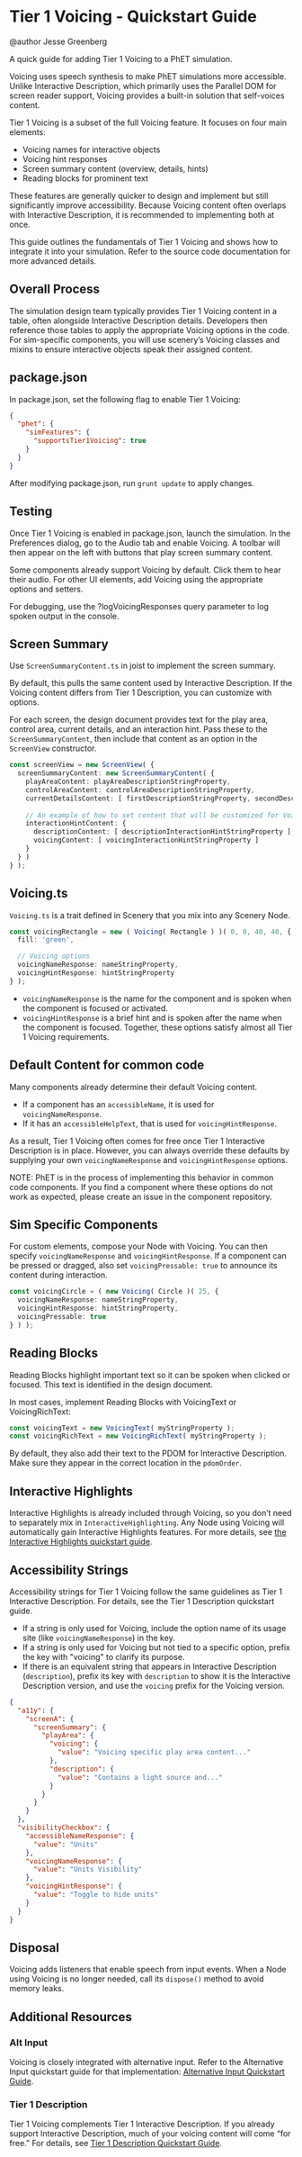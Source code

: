 # Tier 1 Voicing - Quickstart Guide

@author Jesse Greenberg

A quick guide for adding Tier 1 Voicing to a PhET simulation.

Voicing uses speech synthesis to make PhET simulations more accessible. Unlike Interactive Description, which primarily
uses the Parallel DOM for screen reader support, Voicing provides a built-in solution that self-voices content.

Tier 1 Voicing is a subset of the full Voicing feature. It focuses on four main elements:

- Voicing names for interactive objects
- Voicing hint responses
- Screen summary content (overview, details, hints)
- Reading blocks for prominent text

These features are generally quicker to design and implement but still significantly improve accessibility. Because
Voicing content often overlaps with Interactive Description, it is recommended to implementing both at once.

This guide outlines the fundamentals of Tier 1 Voicing and shows how to integrate it into your simulation. Refer to the
source code documentation for more advanced details.

## Overall Process

The simulation design team typically provides Tier 1 Voicing content in a table, often alongside Interactive Description
details. Developers then reference those tables to apply the appropriate Voicing options in the code. For sim-specific
components, you will use scenery’s Voicing classes and mixins to ensure interactive objects speak their assigned
content.

## package.json

In package.json, set the following flag to enable Tier 1 Voicing:

```json
{
  "phet": {
    "simFeatures": {
      "supportsTier1Voicing": true
    }
  }
}
```

After modifying package.json, run `grunt update` to apply changes.

## Testing

Once Tier 1 Voicing is enabled in package.json, launch the simulation. In the Preferences dialog, go to the Audio tab
and enable Voicing. A toolbar will then appear on the left with buttons that play screen summary content.

Some components already support Voicing by default. Click them to hear their audio. For other UI elements, add Voicing
using the appropriate options and setters.

For debugging, use the ?logVoicingResponses query parameter to log spoken output in the console.

## Screen Summary

Use `ScreenSummaryContent.ts` in joist to implement the screen summary.

By default, this pulls the same content used by Interactive Description. If the Voicing content differs from Tier 1
Description, you can customize with options.

For each screen, the design document provides text for the play area, control area, current details, and an interaction
hint. Pass these to the `ScreenSummaryContent`, then include that content as an option in the `ScreenView` constructor.

```ts
const screenView = new ScreenView( {
  screenSummaryContent: new ScreenSummaryContent( {
    playAreaContent: playAreaDescriptionStringProperty,
    controlAreaContent: controlAreaDescriptionStringProperty,
    currentDetailsContent: [ firstDescriptionStringProperty, secondDescriptionStringProperty ],
    
    // An example of how to set content that will be customized for Voicing.
    interactionHintContent: {
      descriptionContent: [ descriptionInteractionHintStringProperty ],
      voicingContent: [ voicingInteractionHintStringProperty ]
    }
  } )
} );
```

## Voicing.ts

`Voicing.ts` is a trait defined in Scenery that you mix into any Scenery Node.

```ts
const voicingRectangle = new ( Voicing( Rectangle ) )( 0, 0, 40, 40, {
  fill: 'green',

  // Voicing options
  voicingNameResponse: nameStringProperty,
  voicingHintResponse: hintStringProperty
} );
```
- `voicingNameResponse` is the name for the component and is spoken when the component is focused or activated.
- `voicingHintResponse` is a brief hint and is spoken after the name when the component is focused.
Together, these options satisfy almost all Tier 1 Voicing requirements.

## Default Content for common code

Many components already determine their default Voicing content.

- If a component has an `accessibleName`, it is used for `voicingNameResponse`.
- If it has an `accessibleHelpText`, that is used for `voicingHintResponse`.

As a result, Tier 1 Voicing often comes for free once Tier 1 Interactive Description is in place. However, you can
always override these defaults by supplying your own `voicingNameResponse` and `voicingHintResponse` options.

NOTE: PhET is in the process of implementing this behavior in common code components. If you find a component where
these options do not work as expected, please create an issue in the component repository.

## Sim Specific Components

For custom elements, compose your Node with Voicing. You can then specify `voicingNameResponse` and
`voicingHintResponse`. If a component can be pressed or dragged, also set `voicingPressable: true` to announce its
content during interaction.

```ts
const voicingCircle = ( new Voicing( Circle )( 25, {
  voicingNameResponse: nameStringProperty,
  voicingHintResponse: hintStringProperty,
  voicingPressable: true
} ) );
```

## Reading Blocks

Reading Blocks highlight important text so it can be spoken when clicked or focused. This text is identified in the
design document.

In most cases, implement Reading Blocks with VoicingText or VoicingRichText:

```ts
const voicingText = new VoicingText( myStringProperty );
const voicingRichText = new VoicingRichText( myStringProperty );
```

By default, they also add their text to the PDOM for Interactive Description. Make sure they appear in the correct
location in the `pdomOrder`.

## Interactive Highlights

Interactive Highlights is already included through Voicing, so you don’t need to separately mix in
`InteractiveHighlighting`. Any Node using Voicing will automatically gain Interactive Highlights features. For more
details, see [the Interactive Highlights quickstart guide](https://github.com/phetsims/phet-info/blob/f9fcab965f857627b7a2da4d0bb90f95ea9edc1e/doc/interactive-highlights-quickstart-guide.md).

## Accessibility Strings

Accessibility strings for Tier 1 Voicing follow the same guidelines as Tier 1 Interactive Description. For details, see
the Tier 1 Description quickstart guide.

- If a string is only used for Voicing, include the option name of its usage site (like `voicingNameResponse`) in the
  key.
- If a string is only used for Voicing but not tied to a specific option, prefix the key with "voicing" to clarify its
  purpose.
- If there is an equivalent string that appears in Interactive Description (`description`), prefix its key with
  `description` to show it is the Interactive Description version, and use the `voicing` prefix for the Voicing version.

```json
{
  "a11y": {
    "screenA": {
      "screenSummary": {
        "playArea": {
          "voicing": {
            "value": "Voicing specific play area content..."
          },
          "description": {
            "value": "Contains a light source and..."
          }
        }
      }
    }
  },
  "visibilityCheckbox": {
    "accessibleNameResponse": {
      "value": "Units"
    },
    "voicingNameResponse": {
      "value": "Units Visibility"
    },
    "voicingHintResponse": {
      "value": "Toggle to hide units"
    }
  }
}
```

## Disposal

Voicing adds listeners that enable speech from input events. When a Node using Voicing is no longer needed, call its
`dispose()` method to avoid memory leaks.

## Additional Resources

### Alt Input

Voicing is closely integrated with alternative input. Refer to the Alternative Input quickstart guide for that
implementation:
[Alternative Input Quickstart Guide](https://github.com/phetsims/phet-info/blob/main/doc/alternative-input-quickstart-guide.md).

### Tier 1 Description

Tier 1 Voicing complements Tier 1 Interactive Description. If you already support Interactive Description, much of your
voicing content will come “for free.” For details,
see [Tier 1 Description Quickstart Guide](https://github.com/phetsims/phet-info/blob/main/doc/tier-1-description-quick-start-guide.md).